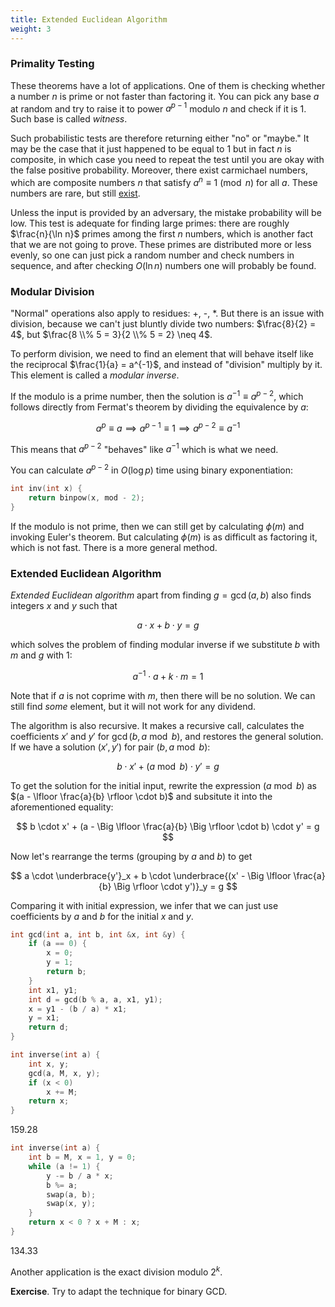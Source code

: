 ```yaml
---
title: Extended Euclidean Algorithm
weight: 3
---
```


### Primality Testing

These theorems have a lot of applications. One of them is checking whether a number $n$ is prime or not faster than factoring it. You can pick any base $a$ at random and try to raise it to power $a^{p-1}$ modulo $n$ and check if it is $1$. Such base is called *witness*.

Such probabilistic tests are therefore returning either "no" or "maybe." It may be the case that it just happened to be equal to $1$ but in fact $n$ is composite, in which case you need to repeat the test until you are okay with the false positive probability. Moreover, there exist carmichael numbers, which are composite numbers $n$ that satisfy $a^n \equiv 1 \pmod n$ for all $a$. These numbers are rare, but still [exist](https://oeis.org/A002997).

Unless the input is provided by an adversary, the mistake probability will be low. This test is adequate for finding large primes: there are roughly $\frac{n}{\ln n}$ primes among the first $n$ numbers, which is another fact that we are not going to prove. These primes are distributed more or less evenly, so one can just pick a random number and check numbers in sequence, and after checking $O(\ln n)$ numbers one will probably be found.

### Modular Division

"Normal" operations also apply to residues: +, -, *. But there is an issue with division, because we can't just bluntly divide two numbers: $\frac{8}{2} = 4$, but $\frac{8 \\% 5 = 3}{2 \\% 5 = 2} \neq 4$.

To perform division, we need to find an element that will behave itself like the reciprocal $\frac{1}{a} = a^{-1}$, and instead of "division" multiply by it. This element is called a *modular inverse*.

If the modulo is a prime number, then the solution is $a^{-1} \equiv a^{p-2}$, which follows directly from Fermat's theorem by dividing the equivalence by $a$:

$$
a^p \equiv a \implies a^{p-1} \equiv 1 \implies a^{p-2} \equiv a^{-1}
$$

This means that $a^{p-2}$ "behaves" like $a^{-1}$ which is what we need.

You can calculate $a^{p-2}$ in $O(\log p)$ time using binary exponentiation:

```c++
int inv(int x) {
    return binpow(x, mod - 2);
}
```

If the modulo is not prime, then we can still get by calculating $\phi(m)$ and invoking Euler's theorem. But calculating $\phi(m)$ is as difficult as factoring it, which is not fast. There is a more general method.

### Extended Euclidean Algorithm

*Extended Euclidean algorithm* apart from finding $g = \gcd(a, b)$ also finds integers $x$ and $y$ such that

$$
a \cdot x + b \cdot y = g
$$

which solves the problem of finding modular inverse if we substitute $b$ with $m$ and $g$ with $1$:

$$
a^{-1} \cdot a + k \cdot m = 1
$$

Note that if $a$ is not coprime with $m$, then there will be no solution. We can still find *some* element, but it will not work for any dividend.

The algorithm is also recursive. It makes a recursive call, calculates the coefficients $x'$ and $y'$ for $\gcd(b, a \bmod b)$, and restores the general solution. If we have a solution $(x', y')$ for pair $(b, a \bmod b)$:

$$
b \cdot x' + (a \bmod b) \cdot y' = g
$$

To get the solution for the initial input, rewrite the expression $(a \bmod b)$ as $(a - \lfloor \frac{a}{b} \rfloor \cdot b)$ and subsitute it into the aforementioned equality:

$$
b \cdot x' + (a - \Big \lfloor \frac{a}{b} \Big \rfloor \cdot b) \cdot y' = g
$$

Now let's rearrange the terms (grouping by $a$ and $b$) to get

$$
a \cdot \underbrace{y'}_x + b \cdot \underbrace{(x' - \Big \lfloor \frac{a}{b} \Big \rfloor \cdot y')}_y = g
$$

Comparing it with initial expression, we infer that we can just use coefficients by $a$ and $b$ for the initial $x$ and $y$.

```c++
int gcd(int a, int b, int &x, int &y) {
    if (a == 0) {
        x = 0;
        y = 1;
        return b;
    }
    int x1, y1;
    int d = gcd(b % a, a, x1, y1);
    x = y1 - (b / a) * x1;
    y = x1;
    return d;
}

int inverse(int a) {
    int x, y;
    gcd(a, M, x, y);
    if (x < 0)
        x += M;
    return x;
}
```

159.28

```c++
int inverse(int a) {
    int b = M, x = 1, y = 0;
    while (a != 1) {
        y -= b / a * x;
        b %= a;
        swap(a, b);
        swap(x, y);
    }
    return x < 0 ? x + M : x;
}
```

134.33

Another application is the exact division modulo $2^k$.

**Exercise**. Try to adapt the technique for binary GCD.
